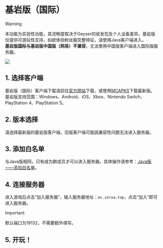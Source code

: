 
# 基岩版（国际）

> [!warning]
> 本功能为实验性功能，其流畅度取决于Geyser的收发包及个人设备差异。基岩版仅提供可游玩性支持，如欲体验粉丝服完整特征，请使用Java客户端进入。<br>
> **基岩版国际与基岩版中国版（网易）不兼容**，无法使用中国版客户端进入国际版服务器。

![](https://jiankong.zorua.top/api/badge/21/uptime?labelPrefix=%E5%9F%BA%E5%B2%A9%E7%89%88%E4%BA%92%E9%80%9A&labelSuffix=%E5%B0%8F%E6%97%B6&style=for-the-badge)
## 1. 选择客户端
基岩版（国际）客户端下载请前往[官方网站](https://www.minecraft.net/zh-hans/download)下载，或使用[MCAPKS](https://mcapks.net/)下载最新版。
基岩版支持范围：Windows、Android、iOS、Xbox、Nintendo Switch、PlayStation 4、PlayStation 5。
## 2. 版本选择
请选择最新版的基岩版客户端，旧版客户端可能因兼容性问题无法进入服务器。
## 3. 添加白名单
与Java版相同，只有成为群成员才可以进入服务器。具体操作请参考：[Java版——添加白名单](/join/java.md#_3-添加白名单)。
## 4. 连接服务器
进入游戏后点击“加入服务器”，输入服务器地址：`mc.zorua.top`，点击“加入”即可进入服务器。
> [!important]
> 默认端口为19132，不需要额外填写。

## 5. 开玩！
